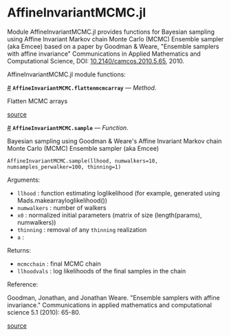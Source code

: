 
<a id='AffineInvariantMCMC.jl-1'></a>

# AffineInvariantMCMC.jl


Module AffineInvariantMCMC.jl provides functions for Bayesian sampling using Affine Invariant Markov chain Monte Carlo (MCMC) Ensemble sampler (aka Emcee) based on a paper by Goodman & Weare, "Ensemble samplers with affine invariance" Communications in Applied Mathematics and Computational Science, DOI: [10.2140/camcos.2010.5.65](http://dx.doi.org/10.2140/camcos.2010.5.65), 2010.


AffineInvariantMCMC.jl module functions:

<a id='AffineInvariantMCMC.flattenmcmcarray-Tuple{Array,Array}' href='#AffineInvariantMCMC.flattenmcmcarray-Tuple{Array,Array}'>#</a>
**`AffineInvariantMCMC.flattenmcmcarray`** &mdash; *Method*.



Flatten MCMC arrays


<a target='_blank' href='https://github.com/madsjulia/AffineInvariantMCMC.jl/tree/06052b2d0c7998f7796132a2b3ec133618f14fbe/src/AffineInvariantMCMC.jl#L96' class='documenter-source'>source</a><br>

<a id='AffineInvariantMCMC.sample' href='#AffineInvariantMCMC.sample'>#</a>
**`AffineInvariantMCMC.sample`** &mdash; *Function*.



Bayesian sampling using Goodman & Weare's Affine Invariant Markov chain Monte Carlo (MCMC) Ensemble sampler (aka Emcee)

```
AffineInvariantMCMC.sample(llhood, numwalkers=10, numsamples_perwalker=100, thinning=1)
```

Arguments:

  * `llhood` : function estimating loglikelihood (for example, generated using Mads.makearrayloglikelihood())
  * `numwalkers` : number of walkers
  * `x0` : normalized initial parameters (matrix of size (length(params), numwalkers))
  * `thinning` : removal of any `thinning` realization
  * `a` :

Returns:

  * `mcmcchain` : final MCMC chain
  * `llhoodvals` : log likelihoods of the final samples in the chain

Reference:

Goodman, Jonathan, and Jonathan Weare. "Ensemble samplers with affine invariance." Communications in applied mathematics and computational science 5.1 (2010): 65-80.


<a target='_blank' href='https://github.com/madsjulia/AffineInvariantMCMC.jl/tree/06052b2d0c7998f7796132a2b3ec133618f14fbe/src/AffineInvariantMCMC.jl#L36-L59' class='documenter-source'>source</a><br>

